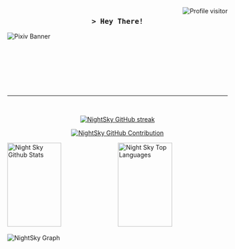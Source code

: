 <a href="https://komarev.com/ghpvc/?username=NightSky13000">
  <img align="right" src="https://komarev.com/ghpvc/?username=NightSky13000&label=Visitors&color=0e75b6&style=flat" alt="Profile visitor" />
</a>

<!-- Intro  -->
<h3 align="center">
        <samp>&gt; Hey There!
        </samp>

</h3>

<img src="https://github.com/NightSky13000/NightSky13000/assets/101979092/39cf5a47-1b21-429e-8f54-80644d1080cb" alt="Pixiv Banner">

</p>

<br/>
<br/>
<br/>


<br/>

</p>

<br/>
<hr/>
<br/>

<p align="center">
  <a href="https://github.com/NightSky13000">
    <img src="https://github-readme-streak-stats.herokuapp.com/?user=NightSky13000&theme=radical&border=7F3FBF&background=0D1117" alt="NightSky GitHub streak"/>
  </a>
</p>

<p align="center">
  <a href="https://github.com/NightSky13000">
    <img src="https://github-profile-summary-cards.vercel.app/api/cards/profile-details?username=NightSky13000&theme=radical" alt="NightSky GitHub Contribution"/>
  </a>
</p>

<a> 
    <a href="https://github.com/NightSky13000"><img alt="Night Sky Github Stats" src="https://denvercoder1-github-readme-stats.vercel.app/api?username=NightSky13000&show_icons=true&count_private=true&theme=react&border_color=7F3FBF&bg_color=0D1117&title_color=F85D7F&icon_color=F8D866" height="192px" width="49.5%"/></a>
  <a href="https://github.com/NightSky13000"><img alt="Night Sky Top Languages" src="https://denvercoder1-github-readme-stats.vercel.app/api/top-langs/?username=NightSky13000&langs_count=8&layout=compact&theme=react&border_color=7F3FBF&bg_color=0D1117&title_color=F85D7F&icon_color=F8D866" height="192px" width="49.5%"/></a>
  <br/>
</a>


![NightSky Graph](https://github-readme-activity-graph.vercel.app/graph?username=NightSky13000&custom_title=Night%20Sky%20GitHub%20Activity%20Graph&bg_color=0D1117&color=7F3FBF&line=7F3FBF&point=7F3FBF&area_color=FFFFFF&title_color=FFFFFF&area=true)
